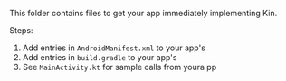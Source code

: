 This folder contains files to get your app immediately implementing Kin.

Steps:
1. Add entries in `AndroidManifest.xml` to your app's
2. Add entries in `build.gradle` to your app's
3. See `MainActivity.kt` for sample calls from youra pp